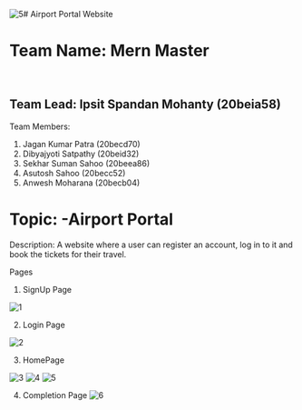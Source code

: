 ![5](https://github.com/ipsit33/Airport-Portal-Website/assets/85749577/6952f29e-0dad-471a-b4b3-a07ddb0f566e)# Airport Portal Website


<h1>Team Name: Mern Master</h1> <br>
<h2>Team Lead: Ipsit Spandan Mohanty (20beia58)</h2>
Team Members: <ol>
              <li>Jagan Kumar Patra (20becd70)</li>
              <li>Dibyajyoti Satpathy (20beid32)</li>
              <li>Sekhar Suman Sahoo (20beea86)</li>
              <li>Asutosh Sahoo (20becc52)</li>
             <li>Anwesh Moharana (20becb04)</li>
              </ol>

<h1>Topic: -Airport Portal</h1>
Description: A website where a user can register an account, log in to it and book the tickets for their travel.

Pages

1. SignUp Page

![1](https://github.com/ipsit33/Airport-Portal-Website/assets/85749577/5245950e-307b-46fa-88c3-febaa11a3e4e)


2. Login Page
   
![2](https://github.com/ipsit33/Airport-Portal-Website/assets/85749577/914e68ba-a6d8-4e92-b24d-e753ab20fba7)



3. HomePage

![3](https://github.com/ipsit33/Airport-Portal-Website/assets/85749577/f7792b58-bc90-4398-8b8c-7f742c9cc365)
![4](https://github.com/ipsit33/Airport-Portal-Website/assets/85749577/bee1e655-9a92-4a1b-9382-f5410a09e09a)
![5](https://github.com/ipsit33/Airport-Portal-Website/assets/85749577/14c6b0d3-8f29-4ffc-b61e-fbda145b778e)


4. Completion Page
![6](https://github.com/ipsit33/Airport-Portal-Website/assets/85749577/d91fea3a-c82c-4846-bed2-b91465a68649)


